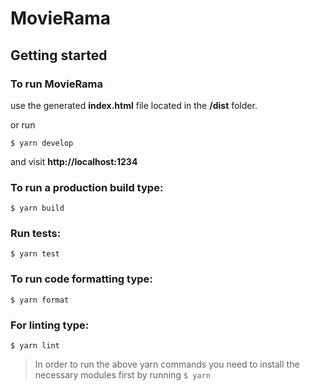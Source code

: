 # MovieRama

## Getting started

### To run MovieRama

use the generated **index.html** file located in the **/dist** folder.

or run

```
$ yarn develop
```

and visit **http://localhost:1234**

### To run a production build type:

```
$ yarn build
```

### Run tests:

```
$ yarn test
```

### To run code formatting type:

```
$ yarn format
```

### For linting type:

```
$ yarn lint
```

> In order to run the above yarn commands you need to install
> the necessary modules first by running `$ yarn`

